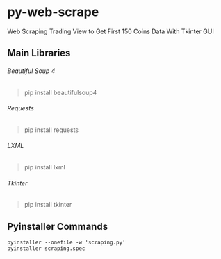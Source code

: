 # py-web-scrape
Web Scraping Trading View to Get First 150 Coins Data
With Tkinter GUI

## Main Libraries
###### Beautiful Soup 4
> pip install beautifulsoup4

###### Requests
> pip install requests

###### LXML
> pip install lxml

###### Tkinter
> pip install tkinter

## Pyinstaller Commands

```
pyinstaller --onefile -w 'scraping.py'
pyinstaller scraping.spec

```

